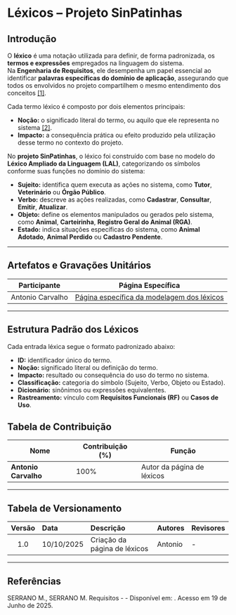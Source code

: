 # Léxicos – Projeto SinPatinhas

## Introdução

O **léxico** é uma notação utilizada para definir, de forma padronizada, os **termos e expressões** empregados na linguagem do sistema.  
Na **Engenharia de Requisitos**, ele desempenha um papel essencial ao identificar **palavras específicas do domínio de aplicação**, assegurando que todos os envolvidos no projeto compartilhem o mesmo entendimento dos conceitos <a id="anchor_1" href="#REF1">[1]</a>.

Cada termo léxico é composto por dois elementos principais:

- **Noção:** o significado literal do termo, ou aquilo que ele representa no sistema <a id="anchor_2" href="#REF2">[2]</a>.  
- **Impacto:** a consequência prática ou efeito produzido pela utilização desse termo no contexto do projeto.

No **projeto SinPatinhas**, o léxico foi construído com base no modelo do **Léxico Ampliado da Linguagem (LAL)**, categorizando os símbolos conforme suas funções no domínio do sistema:

- **Sujeito:** identifica quem executa as ações no sistema, como **Tutor**, **Veterinário** ou **Órgão Público**.  
- **Verbo:** descreve as ações realizadas, como **Cadastrar**, **Consultar**, **Emitir**, **Atualizar**.  
- **Objeto:** define os elementos manipulados ou gerados pelo sistema, como **Animal**, **Carteirinha**, **Registro Geral do Animal (RGA)**.  
- **Estado:** indica situações específicas do sistema, como **Animal Adotado**, **Animal Perdido** ou **Cadastro Pendente**.

---

## Artefatos e Gravações Unitários

| Participante | Página Específica |
|---------------|------------------|
| Antonio Carvalho | [Página específica da modelagem dos léxicos](/modelagem/gravacoes/antonio/lexicos.md) |

---

## Estrutura Padrão dos Léxicos

Cada entrada léxica segue o formato padronizado abaixo:

- **ID:** identificador único do termo.  
- **Noção:** significado literal ou definição do termo.  
- **Impacto:** resultado ou consequência do uso do termo no sistema.  
- **Classificação:** categoria do símbolo (Sujeito, Verbo, Objeto ou Estado).  
- **Dicionário:** sinônimos ou expressões equivalentes.  
- **Rastreamento:** vínculo com **Requisitos Funcionais (RF)** ou **Casos de Uso**.

## Tabela de Contribuição

| **Nome**              | **Contribuição (%)** | **Função**                  |
|------------------------|----------------------|-----------------------------|
| **Antonio Carvalho**   | 100%                 | Autor da página de léxicos  |

---

## Tabela de Versionamento

| Versão | Data       | Descrição                                 | Autores | Revisores |
|:------:|:-----------|:------------------------------------------|:--------|:-----------|
| 1.0    | 10/10/2025 | Criação da página de léxicos  | Antonio | -          |

---

## Referências

SERRANO M., SERRANO M. Requisitos -  - Disponível em: . Acesso em 19 de Junho de 2025.
